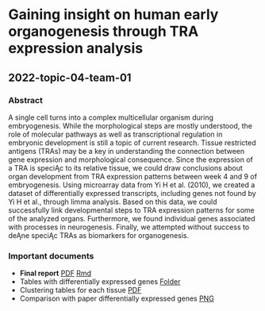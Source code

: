 # Gaining insight on human early organogenesis through TRA expression analysis
## 2022-topic-04-team-01

### Abstract 
A single cell turns into a complex multicellular organism during embryogenesis. While the morphological steps are mostly
understood, the role of molecular pathways as well as transcriptional regulation in embryonic development is still a topic
of current research. Tissue restricted antigens (TRAs) may be a key in understanding the connection between gene
expression and morphological consequence. Since the expression of a TRA is speciĄc to its relative tissue, we could draw
conclusions about organ development from TRA expression patterns between week 4 and 9 of embryogenesis. Using
microarray data from Yi H et al. (2010), we created a dataset of differentially expressed transcripts, including genes not
found by Yi H et al., through limma analysis. Based on this data, we could successfully link developmental steps to TRA
expression patterns for some of the analyzed organs. Furthermore, we found individual genes associated with processes in
neurogenesis. Finally, we attempted without success to deĄne speciĄc TRAs as biomarkers for organogenesis.


### Important documents
 - **Final report**                                         [PDF](https://github.com/datascience-mobi-2022/2022-topic-04-team-01/blob/main/Topic04-Team01.pdf)   [Rmd](https://github.com/datascience-mobi-2022/2022-topic-04-team-01/blob/main/Report/Topic04-Team01.Rmd)
 - Tables with differentially expressed genes               [Folder](https://github.com/datascience-mobi-2022/2022-topic-04-team-01/tree/main/Limma_Tables)
 - Clustering tables for each tissue                        [PDF](https://github.com/datascience-mobi-2022/2022-topic-04-team-01/blob/main/Plots/Organ%20development/Differential%20expression%20clustered%20by%20tissue/All%20expr%20plots%20compiled.pdf)
 - Comparison with paper differentially expressed genes     [PNG](https://github.com/datascience-mobi-2022/2022-topic-04-team-01/blob/main/Report/Comparison%20with%20paper%20differentially%20expressed.png)
